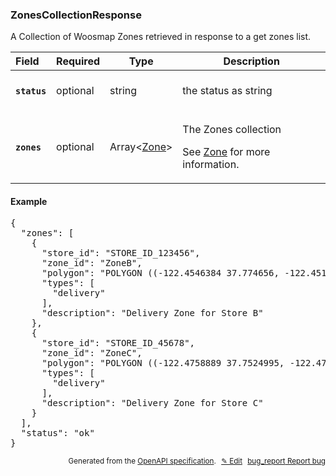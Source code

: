 <!--- This is a generated file, do not edit! -->
<!--- [START woosmap_http_schema_woosmap-platform-api-reference_zonescollectionresponse] -->
<h3 class="schema-object" id="Woosmap Platform API Reference_ZonesCollectionResponse">ZonesCollectionResponse</h3>

A Collection of Woosmap Zones retrieved in response to a get zones list.

| Field                                                                                                        | Required | Type                                                               | Description                                                                                                                                                 |
| :----------------------------------------------------------------------------------------------------------- | -------- | ------------------------------------------------------------------ | ----------------------------------------------------------------------------------------------------------------------------------------------------------- |
| <h4 id="ZonesCollectionResponse-status" class="add-link schema-object-property-key"><code>status</code></h4> | optional | string                                                             | <div class="nonref-property-description"><p>the status as string</p></div>                                                                                  |
| <h4 id="ZonesCollectionResponse-zones" class="add-link schema-object-property-key"><code>zones</code></h4>   | optional | Array&lt;[Zone](<#Woosmap Platform API Reference_Zone> "Zone")&gt; | <div class="ref-property-description"><p>The Zones collection</p><p>See <a href="#Woosmap Platform API Reference_Zone">Zone</a> for more information.</div> |

<h4 class="schema-object-example" id="Woosmap Platform API Reference_ZonesCollectionResponse-example">Example</h4>

<pre class="notranslate lang-json prettyprint">{
  "zones": [
    {
      "store_id": "STORE_ID_123456",
      "zone_id": "ZoneB",
      "polygon": "POLYGON ((-122.4546384 37.774656, -122.4515485 37.7595934, -122.4354306 37.7602172, -122.4333707 37.7512596, -122.423071 37.7511239, -122.4242726 37.7687665, -122.4259893 37.7691736, -122.4289075 37.7732444, -122.4306241 37.7850483, -122.4472753 37.7830133, -122.445902 37.7759581, -122.4546384 37.774656))",
      "types": [
        "delivery"
      ],
      "description": "Delivery Zone for Store B"
    },
    {
      "store_id": "STORE_ID_45678",
      "zone_id": "ZoneC",
      "polygon": "POLYGON ((-122.4758889 37.7524995, -122.4751594 37.7321718, -122.4688079 37.7299995, -122.4648597 37.7261979, -122.4519851 37.7228035, -122.4483802 37.7215815, -122.4458053 37.726741, -122.4365356 37.7310857, -122.4315574 37.7324433, -122.4246909 37.7312214, -122.4219444 37.731493, -122.423071 37.7511239, -122.4333707 37.7512596, -122.4354306 37.7602172, -122.4515485 37.7595934, -122.4528628 37.7582744, -122.4540375 37.7566755, -122.4565266 37.7513144, -122.4601315 37.7521288, -122.4618481 37.7514501, -122.4635648 37.7530788, -122.4758889 37.7524995))",
      "types": [
        "delivery"
      ],
      "description": "Delivery Zone for Store C"
    }
  ],
  "status": "ok"
}</pre>

<p style="text-align: right; font-size: smaller;">Generated from the <a data-label="openapi-github" href="https://github.com/woosmap/openapi-specification" title="Woosmap OpenAPI Specification" class="external">OpenAPI specification</a>.
<a data-label="openapi-github-woosmap-http-schema-woosmap-platform-api-reference-zonescollectionresponse" data-action="edit" style="margin-left: 5px;" href="https://github.com/woosmap/openapi-specification/blob/main/specification/schemas/Woosmap Platform API Reference_ZonesCollectionResponse.yml" title="Edit on GitHub">✎ Edit</a>
<a data-label="openapi-github-woosmap-http-schema-woosmap-platform-api-reference-zonescollectionresponse" data-action="bug" style="margin-left: 5px;" href="https://github.com/woosmap/openapi-specification/issues/new?assignees=&labels=type%3A+bug%2C+triage+me&template=bug_report.md&title=[schemas] Bug - Woosmap Platform API Reference_ZonesCollectionResponse" title="File bug for schemas on GitHub"><span class="material-icons">bug_report</span> Report bug</a>
</p>

<!--- [END woosmap_http_schema_woosmap-platform-api-reference_zonescollectionresponse] -->
